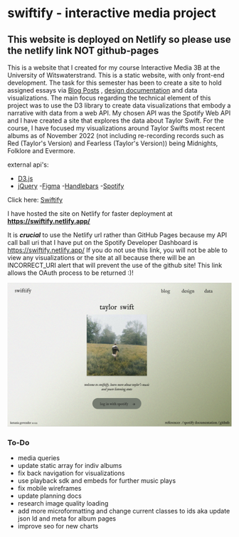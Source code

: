 # swiftify - interactive media project


## This website is deployed on Netlify so please use the netlify link NOT github-pages

This is a website that I created for my course Interactive Media 3B at the University of Witswaterstrand. This is a static website, with only front-end development. The task for this semester has been to create a site to hold assigned essays via [Blog Posts](https://swiftify.netlify.app/pages/blog.html) , [design documentation](https://swiftify.netlify.app/pages/design.html) and data visualizations. The main focus regarding the technical element of this project was to use the D3 library to create data visualizations that embody a narrative with data from a web API. My chosen API was the Spotify Web API and I have created a site that explores the data about Taylor Swift. For the course, I have focused my visualizations around Taylor Swifts most recent albums as of November 2022 (not including re-recording records such as Red (Taylor's Version) and Fearless (Taylor's Version)) being Midnights, Folklore and Evermore.

external api's:
- [D3.js](https://d3js.org/)
- [jQuery](https://jquery.com/)
-[Figma](https://www.figma.com/file/nXSbUGQVQb5hufBDDgLNSY/Swiftify?node-id=0%3A1)
-[Handlebars](https://handlebarsjs.com/)
-[Spotify](https://developer.spotify.com/documentation/web-api/)


Click here: [Swiftify](https://swiftify.netlify.app/)

I have hosted the site on Netlify for faster deployment  at **https://swiftify.netlify.app/** 

It is ***crucial*** to use the Netlify url rather than GitHub Pages because my API call ball uri that I have put on the Spotify Developer Dashboard is https://swiftify.netlify.app/ 
If you do not use this link, you will not be able to view any visualizations or the site at all because there will be an INCORRECT_URI alert that will prevent the use of the 
github site! This link allows the OAuth process to be returned :)!

![Home Page](https://github.com/ketaniaaa/swiftify/blob/main/assets/home.png) 


### To-Do 
- media queries 
- update static array for indiv albums 
- fix back navigation for visualizations 
- use playback sdk and embeds for further music plays 
- fix mobile wireframes 
- update planning docs
- research image quality loading 
- add more microformatting and change current classes to ids aka update json ld and meta for album pages 
- improve seo for new charts 




